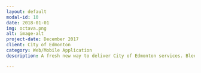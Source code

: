 ```yaml
---
layout: default
modal-id: 10
date: 2018-01-01
img: octava.png
alt: image-alt
project-date: December 2017
client: City of Edmonton
category: Web/Mobile Application
description: A fresh new way to deliver City of Edmonton services. Bleeding-edge technologies are used to deliver optimal user experience. Docker, Kubernetes, Vue.js, .NET Core, DialogFlow and Natural Language Processing come together to deliver a new chat bot focused service experience.

---
```

